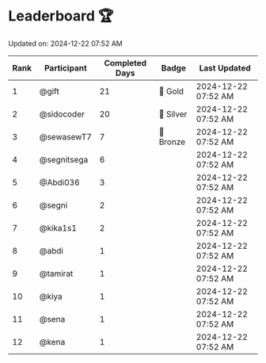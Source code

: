 # Leaderboard 🏆

Updated on: 2024-12-22 07:52 AM

| Rank | Participant       | Completed Days | Badge      | Last Updated         |
|------|-------------------|----------------|------------|----------------------|
| 1    | @gift             | 21             | 🏅 Gold     | 2024-12-22 07:52 AM |
| 2    | @sidocoder        | 20             | 🥈 Silver   | 2024-12-22 07:52 AM |
| 3    | @sewasewT7        | 7              | 🥉 Bronze   | 2024-12-22 07:52 AM |
| 4    | @segnitsega       | 6              |            | 2024-12-22 07:52 AM |
| 5    | @Abdi036          | 3              |            | 2024-12-22 07:52 AM |
| 6    | @segni            | 2              |            | 2024-12-22 07:52 AM |
| 7    | @kika1s1          | 2              |            | 2024-12-22 07:52 AM |
| 8    | @abdi             | 1              |            | 2024-12-22 07:52 AM |
| 9    | @tamirat          | 1              |            | 2024-12-22 07:52 AM |
| 10   | @kiya             | 1              |            | 2024-12-22 07:52 AM |
| 11   | @sena             | 1              |            | 2024-12-22 07:52 AM |
| 12   | @kena             | 1              |            | 2024-12-22 07:52 AM |
